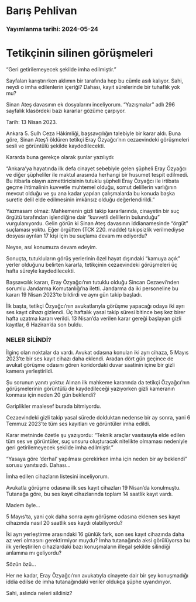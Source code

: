 # Barış Pehlivan

### Yayımlanma tarihi: 2024-05-24

# Tetikçinin silinen görüşmeleri

“Geri getirilemeyecek şekilde imha edilmiştir.”

Sayfaları karıştırırken aklımın bir tarafında hep bu cümle asılı kalıyor. Sahi, neydi o imha edilenlerin içeriği? Dahası, kayıt sürelerinde bir tuhaflık yok mu?

Sinan Ateş davasının ek dosyalarını inceliyorum. “Yazışmalar” adlı 296 sayfalık klasördeki bazı kararlar gözüme çarpıyor.

Tarih: 13 Nisan 2023.

Ankara 5. Sulh Ceza Hâkimliği, başsavcılığın talebiyle bir karar aldı. Buna göre, Sinan Ateş’i öldüren tetikçi Eray Özyağcı’nın cezaevindeki görüşmeleri sesli ve görüntülü şekilde kaydedilecekti.

Kararda buna gerekçe olarak şunlar yazılıydı:

“Ankara’ya hayatında ilk defa cinayet sebebiyle gelen şüpheli Eray Özyağcı ve diğer şüpheliler ile maktul arasında herhangi bir husumet tespit edilmedi. Bu itibarla olayın azmettiricisinin tutuklu şüpheli Eray Özyağcı ile irtibata geçme ihtimalinin kuvvetle muhtemel olduğu, somut delillerin varlığının mevcut olduğu ve şu ana kadar yapılan çalışmalarda bu konuda başka suretle delil elde edilmesinin imkânsız olduğu değerlendirildi.”

Yazmasam olmaz: Mahkemenin gizli takip kararlarında, cinayetin bir suç örgütü tarafından işlendiğine dair “kuvvetli delillerin bulunduğu” vurgulanıyordu. Gelin görün ki Sinan Ateş davasının iddianamesinde “örgüt” suçlaması yoktu. Eğer örgütten (TCK 220. madde) takipsizlik verilmediyse dosyası ayrılan 17 kişi için bu suçlama devam mı ediyordu?

Neyse, asıl konumuza devam edeyim.

Sonuçta, tutukluların görüş yerlerinin özel hayat dışındaki “kamuya açık” yerler olduğunu belirten kararla, tetikçinin cezaevindeki görüşmeleri üç hafta süreyle kaydedilecekti.

Başsavcılık kararı, Eray Özyağcı’nın tutuklu olduğu Sincan Cezaevi’nden sorumlu Jandarma Komutanlığı’na iletti. Jandarma da iki personeline bu kararı 19 Nisan 2023’te bildirdi ve aynı gün takip başladı.

İlk başta, tetikçi Özyağcı’nın avukatlarıyla görüşme yapacağı odaya iki ayrı ses kayıt cihazı gizlendi. Üç haftalık yasal takip süresi bitince beş kez birer hafta uzatma kararı verildi. 13 Nisan’da verilen karar gereği başlayan gizli kayıtlar, 6 Haziran’da son buldu.


### NELER SİLİNDİ?

İlginç olan noktalar da vardı. Avukat odasına konulan iki ayrı cihaza, 5 Mayıs 2023’te bir ses kayıt cihazı daha eklendi. Aradan dört gün geçince de avukat görüşme odasını gören koridordaki duvar saatinin içine bir gizli kamera yerleştirildi.

Şu sorunun yanıtı yoktu: Alınan ilk mahkeme kararında da tetikçi Özyağcı’nın görüşmelerinin görüntülü de kaydedileceği yazıyorken gizli kameranın konması için neden 20 gün beklendi?

Gariplikler maalesef burada bitmiyordu.

Cezaevindeki gizli takip yasal sürede dolduktan nedense bir ay sonra, yani 6 Temmuz 2023’te tüm ses kayıtları ve görüntüler imha edildi.

Karar metninde özetle şu yazıyordu: “Teknik araçlar vasıtasıyla elde edilen tüm ses ve görüntüler, suç unsuru oluşturacak nitelikte olmaması nedeniyle geri getirilemeyecek şekilde imha edilmiştir.”

“Yasaya göre ‘derhal’ yapılması gerekirken imha için neden bir ay beklendi” sorusu yanıtsızdı. Dahası...

İmha edilen cihazların listesini inceliyorum.

Avukatla görüşme odasına ilk ses kayıt cihazları 19 Nisan’da konulmuştu. Tutanağa göre, bu ses kayıt cihazlarında toplam 14 saatlik kayıt vardı.

Madem öyle...

5 Mayıs’ta, yani çok daha sonra aynı görüşme odasına eklenen ses kayıt cihazında nasıl 20 saatlik ses kaydı olabiliyordu?

İki ayrı yerleştirme arasındaki 16 günlük fark, son ses kayıt cihazında daha az veri olmasını gerektirmiyor muydu? İmha tutanağında aksi görülüyorsa bu ilk yerleştirilen cihazlardaki bazı konuşmaların illegal şekilde silindiği anlamına mı geliyordu?

Sözün özü...

Her ne kadar, Eray Özyağcı’nın avukatıyla cinayete dair bir şey konuşmadığı iddia edilse de imha tutanağındaki veriler oldukça şüphe uyandırıyor.

Sahi, aslında neleri sildiniz?

